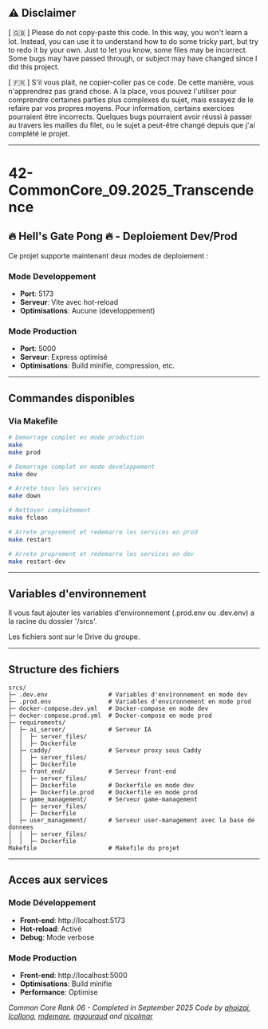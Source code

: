 ## :warning: Disclaimer

[ :uk: ] Please do not copy-paste this code. In this way, you won't learn a lot. Instead, you can use it to understand how to do some tricky part, but try to redo it by your own.
Just to let you know, some files may be incorrect. Some bugs may have passed through, or subject may have changed since I did this project.

[ :fr: ] S'il vous plait, ne copier-coller pas ce code. De cette manière, vous n'apprendrez pas grand chose. A la place, vous pouvez l'utiliser pour comprendre certaines parties plus complexes du sujet, mais essayez de le refaire par vos propres moyens.
Pour information, certains exercices pourraient être incorrects. Quelques bugs pourraient avoir réussi à passer au travers les mailles du filet, ou le sujet a peut-être changé depuis que j'ai complété le projet.

---
# 42-CommonCore_09.2025_Transcendence

## :fire: Hell's Gate Pong :fire: - Deploiement Dev/Prod

Ce projet supporte maintenant deux modes de deploiement :

### Mode Developpement
- **Port**: 5173
- **Serveur**: Vite avec hot-reload
- **Optimisations**: Aucune (developpement)

### Mode Production
- **Port**: 5000
- **Serveur**: Express optimisé
- **Optimisations**: Build minifie, compression, etc.

---

## Commandes disponibles

### Via Makefile
```bash
# Demarrage complet en mode production
make
make prod

# Demarrage complet en mode developpement
make dev

# Arrete tous les services
make down

# Nettoyer complètement
make fclean

# Arrete proprement et redemarre les services en prod
make restart

# Arrete proprement et redemarre les services en dev
make restart-dev
```

---

## Variables d'environnement

Il vous faut ajouter les variables d'environnement (.prod.env ou .dev.env) a la racine du dossier '/srcs'.

Les fichiers sont sur le Drive du groupe.

---

## Structure des fichiers

```
srcs/
├─ .dev.env					# Variables d'environnement en mode dev
├─ .prod.env				# Variables d'environnement en mode prod
├─ docker-compose.dev.yml	# Docker-compose en mode dev
├─ docker-compose.prod.yml	# Docker-compose en mode prod
├─ requirements/
│  ├─ ai_server/			# Serveur IA
│  │  ├─ server_files/
│  │  ├─ Dockerfile
│  ├─ caddy/				# Serveur proxy sous Caddy
│  │  ├─ server_files/
│  │  ├─ Dockerfile
│  ├─ front_end/			# Serveur front-end
│  │  ├─ server_files/
│  │  ├─ Dockerfile			# Dockerfile en mode dev
│  │  ├─ Dockerfile.prod	# Dockerfile en mode prod
│  ├─ game_management/		# Serveur game-management
│  │  ├─ server_files/
│  │  ├─ Dockerfile
│  ├─ user_management/		# Serveur user-management avec la base de donnees
│  │  ├─ server_files/
│  │  ├─ Dockerfile
Makefile					# Makefile du projet
```

---

## Acces aux services

### Mode Développement
- **Front-end**: http://localhost:5173
- **Hot-reload**: Activé
- **Debug**: Mode verbose

### Mode Production
- **Front-end**: http://localhost:5000
- **Optimisations**: Build minifie
- **Performance**: Optimise

_Common Core Rank 06 - Completed in September 2025_
_Code by [ahoizai](https://github.com/axelhoizai), [lcollong](https://github.com/louisecollonge), [mdemare](https://github.com/KaliStudio), [mgouraud](https://github.com/MaximeJC) and [nicolmar](https://github.com/Nico-Mar42)_
